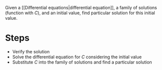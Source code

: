 Given a [[Differential equations|differential equation]], a family of solutions (function with $C$), and an initial value, find particular solution for this initial value.
# Steps
- Verify the solution
- Solve the differential equation for $C$ considering the initial value 
- Substitute $C$ into the family of solutions and find a particular solution
